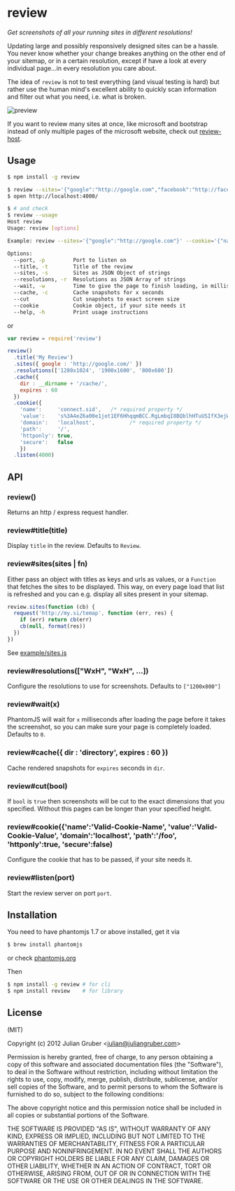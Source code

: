 # review

_Get screenshots of all your running sites in different resolutions!_

Updating large and possibly responsively designed sites can be a hassle. You never know whether your change breakes
anything on the other end of your sitemap, or in a certain resolution, except if have a look at every individual
page...in every resolution you care about.

The idea of `review` is not to test everything (and visual testing is hard) but rather use the human mind's excellent
ability to quickly scan information and filter out what you need, i.e. what is broken.

![preview](http://f.cl.ly/items/433L3B2a42140B2c2r2M/screen.png)

If you want to review many sites at once, like microsoft and bootstrap instead of only multiple pages of the microsoft
website, check out [review-host](https://github.com/juliangruber/review-host).

## Usage

```bash
$ npm install -g review

$ review --sites='{"google":"http://google.com","facebook":"http://facebook.com"}'
$ open http://localhost:4000/

$ # and check
$ review --usage
Host review
Usage: review [options]

Example: review --sites='{"google":"http://google.com"}' --cookie='{"name":"SID","value":"s%3AOjB","domain":"google.com"}' --wait 5000 --resolutions='["1920x1280","1200x800"]'

Options:
  --port, -p         Port to listen on                                         [default: 4000]
  --title, -t        Title of the review                                       [default: "Review"]
  --sites, -s        Sites as JSON Object of strings                           [required]
  --resolutions, -r  Resolutions as JSON Array of strings                      [default: "[\"1200x800\"]"]
  --wait, -w         Time to give the page to finish loading, in milliseconds  [default: 0]
  --cache, -c        Cache snapshots for x seconds                             [default: false]
  --cut              Cut snapshots to exact screen size                        [default: false]
  --cookie           Cookie object, if your site needs it                      [default: null]
  --help, -h         Print usage instructions

```

or

```js
var review = require('review')

review()
  .title('My Review')
  .sites({ google : 'http://google.com/' })
  .resolutions(['1280x1024', '1900x1600', '800x600'])
  .cache({
    dir : __dirname + '/cache/',
    expires : 60
  })
  .cookie({
    'name':     'connect.sid',   /* required property */
    'value':    's%3A4eZ6a00e1jot1EF6HhqqmBCC.RgLmbqI8BQblhHTuUSIfX3ejWexW1x7rGEGcVOgMY%2BU',  /* required property */
    'domain':   'localhost',           /* required property */
    'path':     '/',
    'httponly': true,
    'secure':   false
    })
  .listen(4000)
```

## API

### review()

Returns an http / express request handler.

### review#title(title)

Display `title` in the review. Defaults to `Review`.

### review#sites(sites | fn)

Either pass an object with titles as keys and urls as values, or a `Function` that fetches the sites to be displayed. This way, on every page load that list is refreshed and you can e.g. display all sites present in your sitemap.

```js
review.sites(function (cb) {
  request('http://my.si/temap', function (err, res) {
    if (err) return cb(err)
    cb(null, format(res))
  })
})
```

See [example/sites.js](https://github.com/juliangruber/review/blob/master/example/sites.js)

### review#resolutions(["WxH", "WxH", ...])

Configure the resolutions to use for screenshots. Defaults to `["1200x800"]`

### review#wait(x)

PhantomJS will wait for `x` milliseconds after loading the page before it takes the screenshot, so you can make sure your page is completely loaded. Defaults to `0`.

### review#cache({ dir : 'directory', expires : 60 })

Cache rendered snapshots for `expires` seconds in `dir`.

### review#cut(bool)

If `bool` is `true` then screenshots will be cut to the exact dimensions that you specified. Without this pages can be longer than your specified height.

### review#cookie({'name':'Valid-Cookie-Name', 'value':'Valid-Cookie-Value', 'domain':'localhost', 'path':'/foo', 'httponly':true, 'secure':false)

Configure the cookie that has to be passed, if your site needs it.

### review#listen(port)

Start the review server on port `port`.

## Installation

You need to have phantomjs 1.7 or above installed, get it via

```bash
$ brew install phantomjs
```

or check [phantomjs.org](http://phantomjs.org/)

Then

```bash
$ npm install -g review # for cli
$ npm install review    # for library
```

## License

(MIT)

Copyright (c) 2012 Julian Gruber &lt;julian@juliangruber.com&gt;

Permission is hereby granted, free of charge, to any person obtaining a copy of this software and associated documentation files (the "Software"), to deal in the Software without restriction, including without limitation the rights to use, copy, modify, merge, publish, distribute, sublicense, and/or sell copies of the Software, and to permit persons to whom the Software is furnished to do so, subject to the following conditions:

The above copyright notice and this permission notice shall be included in all copies or substantial portions of the Software.

THE SOFTWARE IS PROVIDED "AS IS", WITHOUT WARRANTY OF ANY KIND, EXPRESS OR IMPLIED, INCLUDING BUT NOT LIMITED TO THE WARRANTIES OF MERCHANTABILITY, FITNESS FOR A PARTICULAR PURPOSE AND NONINFRINGEMENT. IN NO EVENT SHALL THE AUTHORS OR COPYRIGHT HOLDERS BE LIABLE FOR ANY CLAIM, DAMAGES OR OTHER LIABILITY, WHETHER IN AN ACTION OF CONTRACT, TORT OR OTHERWISE, ARISING FROM, OUT OF OR IN CONNECTION WITH THE SOFTWARE OR THE USE OR OTHER DEALINGS IN THE SOFTWARE.
